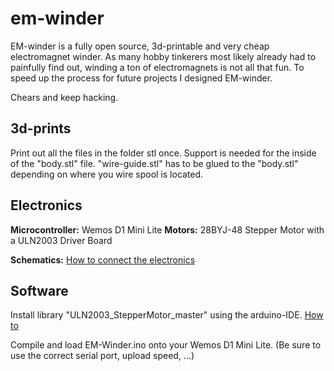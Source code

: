 # em-winder

EM-winder is a fully open source, 3d-printable and very cheap electromagnet winder. 
As many hobby tinkerers most likely already had to painfully find out, winding a ton of electromagnets is not all that fun.
To speed up the process for future projects I designed EM-winder.

Chears and keep hacking.

## 3d-prints

Print out all the files in the folder stl once.
Support is needed for the inside of the "body.stl" file. 
"wire-guide.stl" has to be glued to the "body.stl" depending on where you wire spool is located.

## Electronics

**Microcontroller:** Wemos D1 Mini Lite
**Motors:** 28BYJ-48 Stepper Motor with a ULN2003 Driver Board

**Schematics:**
[How to connect the electronics](resources/em-winder-schematics.png)


## Software

Install library "ULN2003_StepperMotor_master" using the arduino-IDE. [How to](https://www.arduino.cc/en/guide/libraries#toc4)

Compile and load EM-Winder.ino onto your Wemos D1 Mini Lite. (Be sure to use the correct serial port, upload speed, ...)

